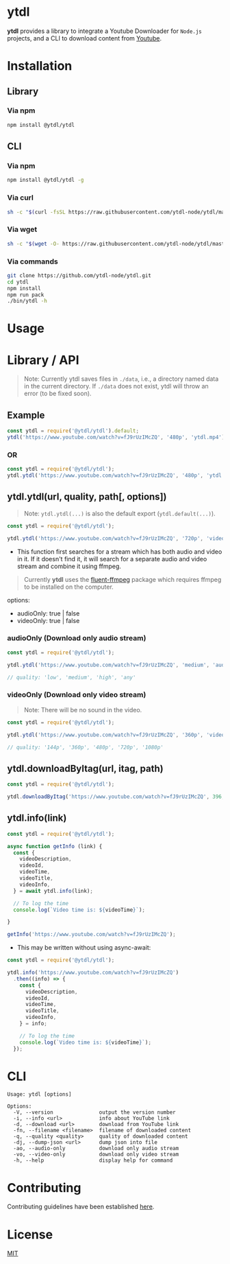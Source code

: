 # ytdl

**ytdl** provides a library to integrate a Youtube Downloader for `Node.js` projects, and a CLI to download content from [Youtube](https://www.youtube.com).

# Installation

## Library

### Via npm

```bash
npm install @ytdl/ytdl
```

## CLI

### Via npm

```bash
npm install @ytdl/ytdl -g
```

### Via curl

```bash
sh -c "$(curl -fsSL https://raw.githubusercontent.com/ytdl-node/ytdl/master/bin/install)"
```

### Via wget

```bash
sh -c "$(wget -O- https://raw.githubusercontent.com/ytdl-node/ytdl/master/bin/install)"
```

### Via commands

```bash
git clone https://github.com/ytdl-node/ytdl.git
cd ytdl
npm install
npm run pack
./bin/ytdl -h
```

# Usage

# Library / API

> Note: Currently ytdl saves files in `./data`, i.e., a directory named data in the current directory. If `./data` does not exist, ytdl will throw an error (to be fixed soon).

## Example

```javascript
const ytdl = require('@ytdl/ytdl').default;
ytdl('https://www.youtube.com/watch?v=fJ9rUzIMcZQ', '480p', 'ytdl.mp4');
```

### OR

```javascript
const ytdl = require('@ytdl/ytdl');
ytdl.ytdl('https://www.youtube.com/watch?v=fJ9rUzIMcZQ', '480p', 'ytdl.mp4');
```

## ytdl.ytdl(url, quality, path[, options])

> Note: `ytdl.ytdl(...)` is also the default export (`ytdl.default(...)`).

```javascript
const ytdl = require('@ytdl/ytdl');

ytdl.ytdl('https://www.youtube.com/watch?v=fJ9rUzIMcZQ', '720p', 'video.mp4');
```

- This function first searches for a stream which has both audio and video in it. If it doesn't find it, it will search for a separate audio and video stream and combine it using ffmpeg.

> Currently **ytdl** uses the [fluent-ffmpeg](https://www.npmjs.com/package/fluent-ffmpeg) package which requires ffmpeg to be installed on the computer.

options:
  - audioOnly: true | false
  - videoOnly: true | false

### audioOnly (Download only audio stream)

```javascript
const ytdl = require('@ytdl/ytdl');

ytdl.ytdl('https://www.youtube.com/watch?v=fJ9rUzIMcZQ', 'medium', 'audio.mp3', { audioOnly: true });

// quality: 'low', 'medium', 'high', 'any'
```

### videoOnly (Download only video stream)

> Note: There will be no sound in the video.

```javascript
const ytdl = require('@ytdl/ytdl');

ytdl.ytdl('https://www.youtube.com/watch?v=fJ9rUzIMcZQ', '360p', 'video.mp4', { videoOnly: true });

// quality: '144p', '360p', '480p', '720p', '1080p'
```

## ytdl.downloadByItag(url, itag, path)

```javascript
const ytdl = require('@ytdl/ytdl');

ytdl.downloadByItag('https://www.youtube.com/watch?v=fJ9rUzIMcZQ', 396, 'video.mp4');
```

## ytdl.info(link)

```javascript
const ytdl = require('@ytdl/ytdl');

async function getInfo (link) {
  const {
    videoDescription,
    videoId,
    videoTime,
    videoTitle,
    videoInfo,
  } = await ytdl.info(link);

  // To log the time
  console.log(`Video time is: ${videoTime}`); 

}

getInfo('https://www.youtube.com/watch?v=fJ9rUzIMcZQ');
```

- This may be written without using async-await:

```javascript
const ytdl = require('@ytdl/ytdl');

ytdl.info('https://www.youtube.com/watch?v=fJ9rUzIMcZQ')
  .then((info) => {
    const {
      videoDescription,
      videoId,
      videoTime,
      videoTitle,
      videoInfo,
    } = info;

    // To log the time
    console.log(`Video time is: ${videoTime}`); 
  });
```

# CLI

```
Usage: ytdl [options]

Options:
  -V, --version               output the version number
  -i, --info <url>            info about YouTube link
  -d, --download <url>        download from YouTube link
  -fn, --filename <filename>  filename of downloaded content
  -q, --quality <quality>     quality of downloaded content
  -dj, --dump-json <url>      dump json into file
  -ao, --audio-only           download only audio stream
  -vo, --video-only           download only video stream
  -h, --help                  display help for command
```

# Contributing

Contributing guidelines have been established [here](./CONTRIBUTING.md).

# License

[MIT](https://github.com/ytdl-node/ytdl/blob/master/LICENSE)